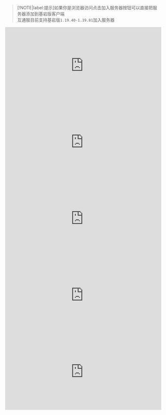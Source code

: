 > [!NOTE|label:提示]如果你是浏览器访问点击加入服务器按钮可以直接把服务器添加到基岩版客户端  
> 互通服目前支持基岩版`1.19.40-1.19.81`加入服务器

<iframe frameborder="no" border="0" marginwidth="0" marginheight="0" width="510px" height="250px" scrolling=no src="http://play.hmmc.top:2222/iframe.html?ip=play.hmmc.top&port=19132&dark=false&join_open=true"></iframe>

<iframe frameborder="no" border="0" marginwidth="0" marginheight="0" width="510px" height="250px" scrolling=no src="http://play.hmmc.top:2222/iframe.html?ip=play.hmmc.top&port=19133&dark=false&join_open=true"></iframe>

<iframe frameborder="no" border="0" marginwidth="0" marginheight="0" width="510px" height="250px" scrolling=no src="http://play.hmmc.top:2222/iframe.html?ip=play.hmmc.top&port=19134&dark=false&join_open=true"></iframe>

<iframe frameborder="no" border="0" marginwidth="0" marginheight="0" width="510px" height="250px" scrolling=no src="http://play.hmmc.top:2222/iframe.html?ip=play.hmmc.top&port=19135&dark=false&join_open=true"></iframe>

<iframe frameborder="no" border="0" marginwidth="0" marginheight="0" width="510px" height="250px" scrolling=no src="http://play.hmmc.top:2222/iframe.html?ip=play.hmmc.top&port=54056&dark=false&join_open=true"></iframe>

<iframe frameborder="no" border="0" marginwidth="0" marginheight="0" width="510px" height="250px" scrolling=no src="//play.hmmc.top:2222/iframe.html?ip=jesc.hmmc.top&port=25565&dark=false"></iframe>

<iframe frameborder="no" border="0" marginwidth="0" marginheight="0" width="510px" height="250px" scrolling=no src="//play.hmmc.top:2222/iframe.html?ip=jekd.hmmc.top&port=25565&dark=false"></iframe>